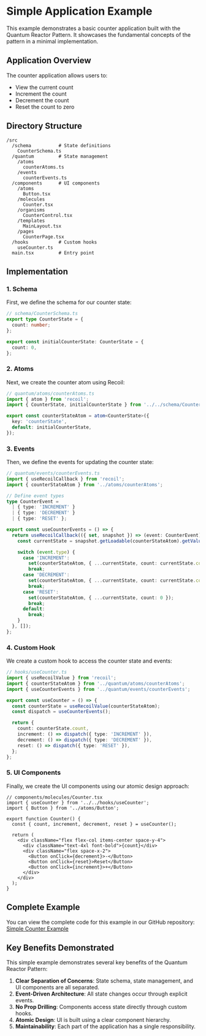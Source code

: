 # Simple Application Example

This example demonstrates a basic counter application built with the Quantum Reactor Pattern. It showcases the fundamental concepts of the pattern in a minimal implementation.

## Application Overview

The counter application allows users to:
- View the current count
- Increment the count
- Decrement the count
- Reset the count to zero

## Directory Structure

```
/src
  /schema          # State definitions
    CounterSchema.ts
  /quantum         # State management
    /atoms
      counterAtoms.ts
    /events
      counterEvents.ts
  /components      # UI components
    /atoms
      Button.tsx
    /molecules
      Counter.tsx
    /organisms
      CounterControl.tsx
    /templates
      MainLayout.tsx
    /pages
      CounterPage.tsx
  /hooks           # Custom hooks
    useCounter.ts
  main.tsx         # Entry point
```

## Implementation

### 1. Schema

First, we define the schema for our counter state:

```typescript
// schema/CounterSchema.ts
export type CounterState = {
  count: number;
};

export const initialCounterState: CounterState = {
  count: 0,
};
```

### 2. Atoms

Next, we create the counter atom using Recoil:

```typescript
// quantum/atoms/counterAtoms.ts
import { atom } from 'recoil';
import { CounterState, initialCounterState } from '../../schema/CounterSchema';

export const counterStateAtom = atom<CounterState>({
  key: 'counterState',
  default: initialCounterState,
});
```

### 3. Events

Then, we define the events for updating the counter state:

```typescript
// quantum/events/counterEvents.ts
import { useRecoilCallback } from 'recoil';
import { counterStateAtom } from '../atoms/counterAtoms';

// Define event types
type CounterEvent = 
  | { type: 'INCREMENT' }
  | { type: 'DECREMENT' }
  | { type: 'RESET' };

export const useCounterEvents = () => {
  return useRecoilCallback(({ set, snapshot }) => (event: CounterEvent) => {
    const currentState = snapshot.getLoadable(counterStateAtom).getValue();

    switch (event.type) {
      case 'INCREMENT':
        set(counterStateAtom, { ...currentState, count: currentState.count + 1 });
        break;
      case 'DECREMENT':
        set(counterStateAtom, { ...currentState, count: currentState.count - 1 });
        break;
      case 'RESET':
        set(counterStateAtom, { ...currentState, count: 0 });
        break;
      default:
        break;
    }
  }, []);
};
```

### 4. Custom Hook

We create a custom hook to access the counter state and events:

```typescript
// hooks/useCounter.ts
import { useRecoilValue } from 'recoil';
import { counterStateAtom } from '../quantum/atoms/counterAtoms';
import { useCounterEvents } from '../quantum/events/counterEvents';

export const useCounter = () => {
  const counterState = useRecoilValue(counterStateAtom);
  const dispatch = useCounterEvents();

  return {
    count: counterState.count,
    increment: () => dispatch({ type: 'INCREMENT' }),
    decrement: () => dispatch({ type: 'DECREMENT' }),
    reset: () => dispatch({ type: 'RESET' }),
  };
};
```

### 5. UI Components

Finally, we create the UI components using our atomic design approach:

```tsx
// components/molecules/Counter.tsx
import { useCounter } from '../../hooks/useCounter';
import { Button } from '../atoms/Button';

export function Counter() {
  const { count, increment, decrement, reset } = useCounter();

  return (
    <div className="flex flex-col items-center space-y-4">
      <div className="text-4xl font-bold">{count}</div>
      <div className="flex space-x-2">
        <Button onClick={decrement}>-</Button>
        <Button onClick={reset}>Reset</Button>
        <Button onClick={increment}>+</Button>
      </div>
    </div>
  );
}
```

## Complete Example

You can view the complete code for this example in our GitHub repository:
[Simple Counter Example](https://github.com/yourusername/quantum-reactor-pattern/tree/main/examples/counter)

## Key Benefits Demonstrated

This simple example demonstrates several key benefits of the Quantum Reactor Pattern:

1. **Clear Separation of Concerns**: State schema, state management, and UI components are all separated.
2. **Event-Driven Architecture**: All state changes occur through explicit events.
3. **No Prop Drilling**: Components access state directly through custom hooks.
4. **Atomic Design**: UI is built using a clear component hierarchy.
5. **Maintainability**: Each part of the application has a single responsibility.
